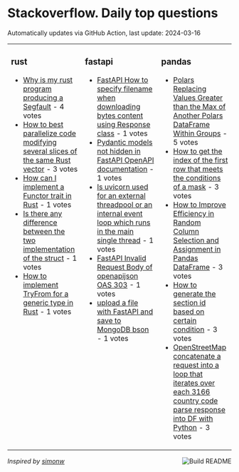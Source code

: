 # Stackoverflow. Daily top questions 

Automatically updates via GitHub Action, last update: <!-- date starts -->2024-03-16<!-- date ends -->


<table><tr><td valign="top" width="33%">

### rust
<!-- rust starts -->
* [Why is my rust program producing a Segfault](https://stackoverflow.com/questions/78165521/why-is-my-rust-program-producing-a-segfault) - 4 votes
* [How to best parallelize code modifying several slices of the same Rust vector](https://stackoverflow.com/questions/78167433/how-to-best-parallelize-code-modifying-several-slices-of-the-same-rust-vector) - 3 votes
* [How can I implement a Functor trait in Rust](https://stackoverflow.com/questions/78171477/how-can-i-implement-a-functor-trait-in-rust) - 1 votes
* [Is there any difference between the two implementation of the struct](https://stackoverflow.com/questions/78171211/is-there-any-difference-between-the-two-implementation-of-the-struct) - 1 votes
* [How to implement TryFrom for a generic type in Rust](https://stackoverflow.com/questions/78169419/how-to-implement-tryfrom-for-a-generic-type-in-rust) - 1 votes
<!-- rust ends -->
</td><td valign="top" width="34%">


### fastapi
<!-- fastapi starts -->
* [FastAPI  How to specify filename when downloading bytes content using Response class](https://stackoverflow.com/questions/78169030/fastapi-how-to-specify-filename-when-downloading-bytes-content-using-response) - 1 votes
* [Pydantic models not hidden in FastAPI OpenAPI documentation](https://stackoverflow.com/questions/78172454/pydantic-models-not-hidden-in-fastapi-openapi-documentation) - 1 votes
* [Is uvicorn used for an external threadpool or an internal event loop which runs in the main single thread](https://stackoverflow.com/questions/78171567/is-uvicorn-used-for-an-external-threadpool-or-an-internal-event-loop-which-runs) - 1 votes
* [FastAPI Invalid Request Body of openapijson OAS 303](https://stackoverflow.com/questions/78167114/fastapi-invalid-request-body-of-openapi-json-oas-3-0-3) - 1 votes
* [upload a file with FastAPI and save to MongoDB bson](https://stackoverflow.com/questions/78166600/upload-a-file-with-fastapi-and-save-to-mongodb-bson) - 1 votes
<!-- fastapi ends -->
</td><td valign="top" width="34%">


### pandas
<!-- pandas starts -->
* [Polars Replacing Values Greater than the Max of Another Polars DataFrame Within Groups](https://stackoverflow.com/questions/78170789/polars-replacing-values-greater-than-the-max-of-another-polars-dataframe-within) - 5 votes
* [How to get the index of the first row that meets the conditions of a mask](https://stackoverflow.com/questions/78168476/how-to-get-the-index-of-the-first-row-that-meets-the-conditions-of-a-mask) - 3 votes
* [How to Improve Efficiency in Random Column Selection and Assignment in Pandas DataFrame](https://stackoverflow.com/questions/78166924/how-to-improve-efficiency-in-random-column-selection-and-assignment-in-pandas-da) - 3 votes
* [How to generate the section id based on certain condition](https://stackoverflow.com/questions/78167633/how-to-generate-the-section-id-based-on-certain-condition) - 3 votes
* [OpenStreetMap concatenate a request into a loop that iterates over each 3166 country code parse response into DF with Python](https://stackoverflow.com/questions/78171843/openstreetmap-concatenate-a-request-into-a-loop-that-iterates-over-each-3166-co) - 3 votes
<!-- pandas ends -->
</td></tr></table>

<a href="https://github.com/hp0404/hp0404/actions"><img src="https://github.com/hp0404/hp0404/workflows/Build%20README/badge.svg" align="right" alt="Build README"></a> <p>*Inspired by  [simonw](https://github.com/simonw/simonw)*</p>
